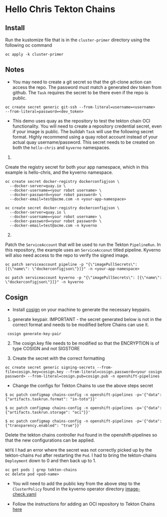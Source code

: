 # Hello Chris Tekton Chains

## Install
Run the kustomize file that is in the `cluster-primer` directory using the following oc command
```
oc apply -k cluster-primer
```

## Notes
* You may need to create a git secret so that the git-clone action can access the repo. The password must match a generated dev token from github. The `Task` requires the secret to be there even if the repo is public.
```
oc create secret generic git-ssh --from-literal=username=<username>
--from-literal=password=<dev_token>
```

* This demo uses quay as the repository to test the tekton chain OCI functionality. You will need to create a repository credential secret, even if your image is public. The buildah `Task` will use the following secret format. Highly recommend using a quay robot account instead of your actual quay username/password. This secret needs to be created on both the `hello-chris` and `kyverno` namespaces.

1)
Create the registry secret for both your app namespace, which in this example is hello-chris, and the kyverno namespace.
```
oc create secret docker-registry dockerconfigjson \
  --docker-server=quay.io \
  --docker-username=<your robot username> \
  --docker-password=<your robot password> \
  --docker-email=test@acme.com -n <your-app-namespace>

oc create secret docker-registry dockerconfigjson \
  --docker-server=quay.io \
  --docker-username=<your robot username> \
  --docker-password=<your robot password> \
  --docker-email=test@acme.com -n kyverno
  ```


2)
Patch the `ServiceAccount` that will be used to run the Tekton `PipelineRun`. In this repository, the example uses an `ServiceAcconut` titled pipeline. Kyverno will also need access to the repo to verify the signed image.
```
oc patch serviceaccount pipeline -p "{\"imagePullSecrets\": [{\"name\": \"dockerconfigjson\"}]}" -n <your-app-namespace>

oc patch serviceaccount kyverno -p "{\"imagePullSecrets\": [{\"name\": \"dockerconfigjson\"}]}" -n kyverno

```

## Cosign
* Install [cosign](https://docs.sigstore.dev/cosign/installation/) on your machine to generate the necessary keypairs.

1) generate keypair. IMPORTANT - the secret generated below is not in the correct format and needs to be modified before Chains can use it.

```
 cosign generate-key-pair
```

2) The cosign.key file needs to be modified so that the ENCRYPTION is of type COSIGN and not SIGSTORE

3) Create the secret with the correct formatting
```
oc create secret generic signing-secrets --from-file=cosign.key=cosign.key --from-literal=cosign.password=<your cosign password> --from-literal=cosign.pub=cosign.pub -n openshift-pipelines
```

* Change the configs for Tekton Chains to use the above steps secret

```
$ oc patch configmap chains-config -n openshift-pipelines -p='{"data":{"artifacts.taskrun.format": "in-toto"}}'

$ oc patch configmap chains-config -n openshift-pipelines -p='{"data":{"artifacts.taskrun.storage": "oci"}}'

$ oc patch configmap chains-config -n openshift-pipelines -p='{"data":{"transparency.enabled": "true"}}'
```

Delete the tekton chains controller `Pod` found in the openshift-pipelines so that the new configurations can be applied.

`NOTE` I had an error where the secret was not correctly picked up by the tekton-chains `Pod` after restarting the `Pod`. I had to bring the tekton-chains `Deployment` down to 0 and then back up to 1.
```
oc get pods | grep tekton-chains
oc delete pod <pod-name>
```

* You will need to add the public key from the above step to the `ClusterPolicy` found in the kyverno operator directory [image-check.yaml](/k8s/operators/kyverno/base/image-check.yaml)

* Follow the instructions for adding an OCI repository to Tekton Chains
[here](https://docs.openshift.com/container-platform/4.10/cicd/pipelines/using-tekton-chains-for-openshift-pipelines-supply-chain-security.html#creating-and-verifying-task-run-signatures-without-any-additional-authentication_using-tekton-chains-for-openshift-pipelines-supply-chain-security)
